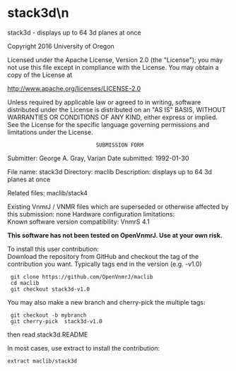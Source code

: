 # stack3d\n
 stack3d - displays up to 64 3d planes at once

 Copyright 2016 University of Oregon

 Licensed under the Apache License, Version 2.0 (the "License");
 you may not use this file except in compliance with the License.
 You may obtain a copy of the License at

   http://www.apache.org/licenses/LICENSE-2.0

 Unless required by applicable law or agreed to in writing, software
 distributed under the License is distributed on an "AS IS" BASIS,
 WITHOUT WARRANTIES OR CONDITIONS OF ANY KIND, either express or implied.
 See the License for the specific language governing permissions and
 limitations under the License.

                                SUBMISSION FORM

Submitter:      George A. Gray, Varian
Date submitted: 1992-01-30

File name:      stack3d
Directory:      maclib
Description:    displays up to 64 3d planes at once

Related files:  maclib/stack4

Existing VnmrJ / VNMR files which are superseded or
otherwise affected by this submission:  none
Hardware configuration limitations:     
Known software version compatibility:   VnmrS 4.1

**This software has not been tested on OpenVnmrJ. Use at your own risk.**

To install this user contribution:  
Download the repository from GitHub and checkout the tag of the contribution you want.
Typically tags end in the version (e.g. -v1.0)

     git clone https://github.com/OpenVnmrJ/maclib  
     cd maclib  
     git checkout stack3d-v1.0


You may also make a new branch and cherry-pick the multiple tags:  

     git checkout -b mybranch
     git cherry-pick  stack3d-v1.0

then read stack3d.README   

In most cases, use extract to install the contribution:  

    extract maclib/stack3d